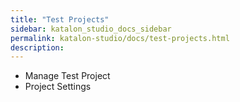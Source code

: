 ```yaml
---
title: "Test Projects" 
sidebar: katalon_studio_docs_sidebar
permalink: katalon-studio/docs/test-projects.html 
description: 
---
```

*   Manage Test Project
*   Project Settings